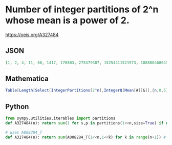 # Number of integer partitions of 2^n whose mean is a power of 2\.
https://oeis.org/A327484
## JSON
```JSON
[1, 2, 4, 11, 66, 1417, 178803, 275379307, 15254411521973, 108800468645440803267, 964567296140908420613296779144, 219614169629364529542990295052656098001967511, 38626966436500261962963100479469496821891576834974275502742922521]
```
## Mathematica
```Mathematica
Table[Length[Select[IntegerPartitions[2^n],IntegerQ[Mean[#]]&]],{n,0,5}]
```
## Python
```Python
from sympy.utilities.iterables import partitions
def A327484(n): return sum(1 for s,p in partitions(1<<n,size=True) if not(s&-s)^s) # _Chai Wah Wu_, Sep 21 2023
```
```Python
# uses A008284_T
def A327484(n): return sum(A008284_T(1<<n,1<<k) for k in range(n+1)) # _Chai Wah Wu_, Sep 21 2023
```
